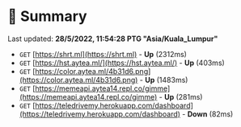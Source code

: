 # 📖 Summary
Last updated: **28/5/2022, 11:54:28 PTG "Asia/Kuala_Lumpur"**

- `GET` [https://shrt.ml](https://shrt.ml) - **Up** (2312ms)
- `GET` [https://hst.aytea.ml/](https://hst.aytea.ml/) - **Up** (403ms)
- `GET` [https://color.aytea.ml/4b31d6.png](https://color.aytea.ml/4b31d6.png) - **Up** (1483ms)
- `GET` [https://memeapi.aytea14.repl.co/gimme](https://memeapi.aytea14.repl.co/gimme) - **Up** (281ms)
- `GET` [https://teledrivemy.herokuapp.com/dashboard](https://teledrivemy.herokuapp.com/dashboard) - **Down** (82ms)
